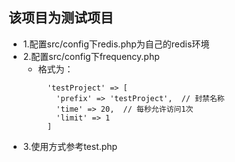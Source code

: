 ## 该项目为测试项目
* 1.配置src/config下redis.php为自己的redis环境
* 2.配置src/config下frequency.php
  * 格式为：
    ```
      'testProject' => [
        'prefix' => 'testProject',  // 封禁名称
        'time' => 20,  // 每秒允许访问1次
        'limit' => 1
      ]
    ```
* 3.使用方式参考test.php
